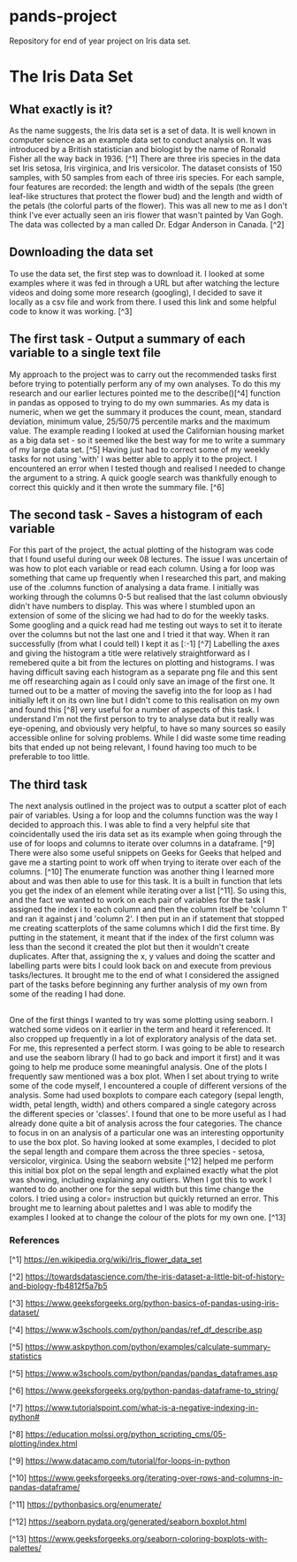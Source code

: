 # pands-project
Repository for end of year project on Iris data set.

# The Iris Data Set

## What exactly is it?

As the name suggests, the Iris data set is a set of data. It is well known in computer science as an example data set to conduct analysis on. It was introduced by a British statistician and biologist by the name of Ronald Fisher all the way back in 1936. [^1]
There are three iris species in the data set Iris setosa, Iris virginica, and Iris versicolor. The dataset consists of 150 samples, with 50 samples from each of three iris species. For each sample, four features are recorded: the length and width of the sepals (the green leaf-like structures that protect the flower bud) and the length and width of the petals (the colorful parts of the flower). This was all new to me as I don't think I've ever actually seen an iris flower that wasn't painted by Van Gogh.
The data was collected by a man called Dr. Edgar Anderson in Canada. [^2]

## Downloading the data set
To use the data set, the first step was to download it. I looked at some examples where it was fed in through a URL but after watching the lecture videos and doing some more research (googling), I decided to save it locally as a csv file and work from there. I used this link and some helpful code to know it was working. [^3]

## The first task - Output a summary of each variable to a single text file
My approach to the project was to carry out the recommended tasks first before trying to potentially perform any of my own analyses.
To do this my research and our earlier lectures pointed me to the describe()[^4] function in pandas as opposed to trying to do my own summaries. As my data is numeric, when we get the summary it produces the count, mean, standard deviation, minimum value, 25/50/75 percentile marks and the maximum value. The example reading I looked at used the Californian housing market as a big data set - so it seemed like the best way for me to write a summary of my large data set. [^5]
Having just had to correct some of my weekly tasks for not using 'with' I was better able to apply it to the project. I encountered an error when I tested though and realised I needed to change the argument to a string. A quick google search was thankfully enough to correct this quickly and it then wrote the summary file. [^6]

## The second task - Saves a histogram of each variable
For this part of the project, the actual plotting of the histogram was code that I found useful during our week 08 lectures. The issue I was uncertain of was how to plot each variable or read each column. Using a for loop was something that came up frequently when I researched this part, and making use of the .columns function of analysing a data frame. I initially was working through the columns 0-5 but realised that the last column obviously didn't have numbers to display. This was where I stumbled upon an extension of some of the slicing we had had to do for the weekly tasks. Some googling and a quick read had me testing out ways to set it to iterate over the columns but not the last one and I tried it that way. When it ran successfully (from what I could tell) I kept it as [:-1] [^7] Labelling the axes and giving the histogram a title were relatively straightforward as I remebered quite a bit from the lectures on plotting and histograms. I was having difficult saving each histogram as a separate png file and this sent me off researching again as I could only save an image of the first one. It turned out to be a matter of moving the savefig into the for loop as I had initially left it on its own line but I didn't come to this realisation on my own and found this [^8] very useful for a number of aspects of this task. I understand I'm not the first person to try to analyse data but it really was eye-opening, and obviously very helpful, to have so many sources so easily accessible online for solving problems. While I did waste some time reading bits that ended up not being relevant, I found having too much to be preferable to too little.

## The third task
The next analysis outlined in the project was to output a scatter plot of each pair of variables. Using a for loop and the columns function was the way I decided to approach this. I was able to find a very helpful site that coincidentally used the iris data set as its example when going through the use of for loops and columns to iterate over columns in a dataframe. [^9] There were also some useful snippets on Geeks for Geeks that helped and gave me a starting point to work off when trying to iterate over each of the columns. [^10]
The enumerate function was another thing I learned more about and was then able to use for this task. It is a built in function that lets you get the index of an element while iterating over a list [^11]. So using this, and the fact we wanted to work on each pair of variables for the task I assigned the index i to each column and then the column itself be 'column 1' and ran it against j and 'column 2'. I then put in an if statement that stopped me creating scatterplots of the same columns which I did the first time. By putting in the statement, it meant that if the index of the first column was less than the second it created the plot but then it wouldn't create duplicates.
After that, assigning the x, y values and doing the scatter and labelling parts were bits I could look back on and execute from previous tasks/lectures.
It brought me to the end of what I considered the assigned part of the tasks before beginning any further analysis of my own from some of the reading I had done.

##
One of the first things I wanted to try was some plotting using seaborn. I watched some videos on it earlier in the term and heard it referenced. It also cropped up frequently in a lot of exploratory analysis of the data set. For me, this represented a perfect storm. I was going to be able to research and use the seaborn library (I had to go back and import it first) and it was going to help me produce some meaningful analysis.
One of the plots I frequently saw mentioned was a box plot. When I set about trying to write some of the code myself, I encountered a couple of different versions of the analysis. Some had used boxplots to compare each category (sepal length, width, petal length, width) and others compared a single category across the different species or 'classes'.
I found that one to be more useful as I had already done quite a bit of analysis across the four categories. The chance to focus in on an analysis of a particular one was an interesting opportunity to use the box plot. So having looked at some examples, I decided to plot the sepal length and compare them across the three species - setosa, versicolor, virginica.
Using the seaborn website [^12] helped me perform this initial box plot on the sepal length and explained exactly what the plot was showing, including explaining any outliers.
When I got this to work I wanted to do another one for the sepal width but this time change the colors. I tried using a color= instruction but quickly returned an error. This brought me to learning about palettes and I was able to modify the examples I looked at to change the colour of the plots for my own one. [^13]

### References

[^1] https://en.wikipedia.org/wiki/Iris_flower_data_set

[^2] https://towardsdatascience.com/the-iris-dataset-a-little-bit-of-history-and-biology-fb4812f5a7b5

[^3] https://www.geeksforgeeks.org/python-basics-of-pandas-using-iris-dataset/

[^4] https://www.w3schools.com/python/pandas/ref_df_describe.asp

[^5] https://www.askpython.com/python/examples/calculate-summary-statistics

[^5] https://www.w3schools.com/python/pandas/pandas_dataframes.asp

[^6] https://www.geeksforgeeks.org/python-pandas-dataframe-to_string/

[^7] https://www.tutorialspoint.com/what-is-a-negative-indexing-in-python#

[^8] https://education.molssi.org/python_scripting_cms/05-plotting/index.html

[^9] https://www.datacamp.com/tutorial/for-loops-in-python

[^10] https://www.geeksforgeeks.org/iterating-over-rows-and-columns-in-pandas-dataframe/

[^11] https://pythonbasics.org/enumerate/

[^12] https://seaborn.pydata.org/generated/seaborn.boxplot.html

[^13] https://www.geeksforgeeks.org/seaborn-coloring-boxplots-with-palettes/